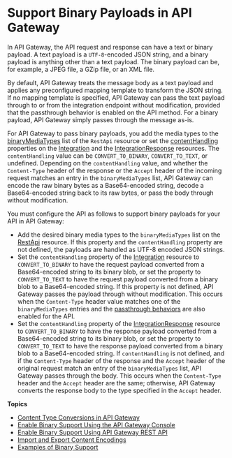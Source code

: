# Support Binary Payloads in API Gateway<a name="api-gateway-payload-encodings"></a>

 In API Gateway, the API request and response can have a text or binary payload\. A text payload is a `UTF-8`\-encoded JSON string, and a binary payload is anything other than a text payload\. The binary payload can be, for example, a JPEG file, a GZip file, or an XML file\. 

 By default, API Gateway treats the message body as a text payload and applies any preconfigured mapping template to transform the JSON string\. If no mapping template is specified, API Gateway can pass the text payload through to or from the integration endpoint without modification, provided that the passthrough behavior is enabled on the API method\. For a binary payload, API Gateway simply passes through the message as\-is\. 

 For API Gateway to pass binary payloads, you add the media types to the [binaryMediaTypes](https://docs.aws.amazon.com/apigateway/api-reference/resource/rest-api/#binaryMediaTypes) list of the `RestApi` resource or set the [contentHandling](https://docs.aws.amazon.com/apigateway/api-reference/resource/integration/#contentHandling) properties on the [Integration](https://docs.aws.amazon.com/apigateway/api-reference/resource/integration/) and the [IntegrationResponse](https://docs.aws.amazon.com/apigateway/api-reference/resource/integration-response/) resources\. The `contentHandling` value can be `CONVERT_TO_BINARY`, `CONVERT_TO_TEXT`, or undefined\. Depending on the `contentHandling` value, and whether the `Content-Type` header of the response or the `Accept` header of the incoming request matches an entry in the `binaryMediaTypes` list, API Gateway can encode the raw binary bytes as a Base64\-encoded string, decode a Base64\-encoded string back to its raw bytes, or pass the body through without modification\. 

You must configure the API as follows to support binary payloads for your API in API Gateway: 
+ Add the desired binary media types to the `binaryMediaTypes` list on the [RestApi](https://docs.aws.amazon.com/apigateway/api-reference/resource/rest-api/) resource\. If this property and the `contentHandling` property are not defined, the payloads are handled as UTF\-8 encoded JSON strings\.
+ Set the `contentHandling` property of the [Integration](https://docs.aws.amazon.com/apigateway/api-reference/resource/integration/) resource to `CONVERT_TO_BINARY` to have the request payload converted from a Base64\-encoded string to its binary blob, or set the property to `CONVERT_TO_TEXT` to have the request payload converted from a binary blob to a Base64\-encoded string\. If this property is not defined, API Gateway passes the payload through without modification\. This occurs when the `Content-Type` header value matches one of the `binaryMediaTypes` entries and the [passthrough behaviors](integration-passthrough-behaviors.md) are also enabled for the API\. 
+ Set the `contentHandling` property of the [IntegrationResponse](https://docs.aws.amazon.com/apigateway/api-reference/resource/integration-response/) resource to `CONVERT_TO_BINARY` to have the response payload converted from a Base64\-encoded string to its binary blob, or set the property to `CONVERT_TO_TEXT` to have the response payload converted from a binary blob to a Base64\-encoded string\. If `contentHandling` is not defined, and if the `Content-Type` header of the response and the `Accept` header of the original request match an entry of the `binaryMediaTypes` list, API Gateway passes through the body\. This occurs when the `Content-Type` header and the `Accept` header are the same; otherwise, API Gateway converts the response body to the type specified in the `Accept` header\. 

**Topics**
+ [Content Type Conversions in API Gateway](api-gateway-payload-encodings-workflow.md)
+ [Enable Binary Support Using the API Gateway Console](api-gateway-payload-encodings-configure-with-console.md)
+ [Enable Binary Support Using API Gateway REST API](api-gateway-payload-encodings-configure-with-control-service-api.md)
+ [Import and Export Content Encodings](api-gateway-payload-encodings-import-and-export.md)
+ [Examples of Binary Support](api-gateway-content-encodings-examples.md)